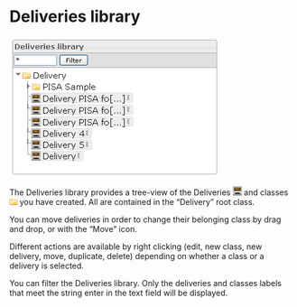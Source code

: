 <!--
created_at: '2012-03-29 15:11:34'
updated_at: '2013-03-13 14:02:46'
authors:
    - 'Jérôme Bogaerts'
contributors:
    - 'Franck Gismondi'
    - 'Sophie Doublet'
tags:
    - Deliveries
-->

Deliveries library
==================

![](../resources/deliveries-library.png)

The Deliveries library provides a tree-view of the Deliveries ![](../resources/Delivery_icon_library.png) and classes ![](../resources/class_icon_library.png) you have created. All are contained in the “Delivery” root class.

You can move deliveries in order to change their belonging class by drag and drop, or with the “Move” icon.

Different actions are available by right clicking (edit, new class, new delivery, move, duplicate, delete) depending on whether a class or a delivery is selected.

You can filter the Deliveries library. Only the deliveries and classes labels that meet the string enter in the text field will be displayed.


